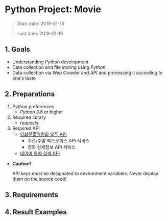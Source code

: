 # Python Project: Movie

> Start date: 2019-01-18
>
> Last date: 2019-01-19



## 1. Goals

* Understanding *Python* development
* Data collection and file storing using *Python*
* Data collection via *Web Crawler* and *API* and processing it according to one's taste



## 2. Preparations

1. *Python* preferences
   * *Python 3.6* or higher
2. Required library
   * *requests*
3. Required API
   * [영화진흥위원회 오픈 API](http://www.kobis.or.kr/kobisopenapi/homepg/main/main.do)
     * 주간/주말 박스오피스 API 서비스
     * 영화 상세정보 API 서비스
   * [네이버 영화 검색 API](https://developers.naver.com/docs/search/movie/)

* **Caution!** 

  API keys must be designated to environment variables. Never display them on the source code!



## 3. Requirements







## 4. Result Examples

